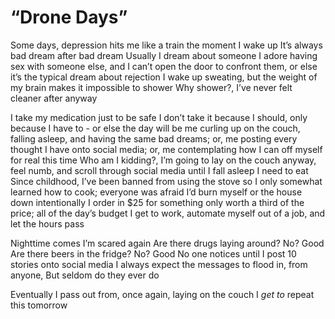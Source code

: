 # “Drone Days”

Some days, depression hits me like a train the moment I wake up
It’s always bad dream after bad dream
Usually I dream about someone I adore having sex with someone else, and I can’t open the door to confront them, or else it’s the typical dream about rejection
I wake up sweating, but the weight of my brain makes it impossible to shower
Why shower?, I’ve never felt cleaner after anyway

I take my medication just to be safe
I don’t take it because I should, only because I have to - or else the day will be me curling up on the couch, falling asleep, and having the same bad dreams; or, me posting every thought I have onto social media; or, me contemplating how I can off myself for real this time
Who am I kidding?, I’m going to lay on the couch anyway, feel numb, and scroll through social media until I fall asleep
I need to eat
Since childhood, I’ve been banned from using the stove so I only somewhat learned how to cook; everyone was afraid I’d burn myself or the house down intentionally
I order in
$25 for something only worth a third of the price; all of the day’s budget
I get to work, automate myself out of a job, and let the hours pass

Nighttime comes
I’m scared again
Are there drugs laying around? No? Good
Are there beers in the fridge? No? Good
No one notices until I post 10 stories onto social media
I always expect the messages to flood in, from anyone,
But seldom do they ever do

Eventually I pass out from, once again, laying on the couch
I *get to* repeat this tomorrow
